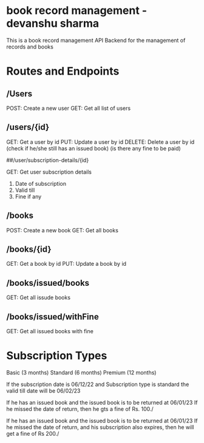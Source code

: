 #  book record management - devanshu sharma

This is a book record management API Backend for the management of records and books

# Routes and Endpoints 

## /Users

POST: Create a new user
GET: Get all list of users

## /users/{id}

GET: Get a user by id
PUT: Update a user by id
DELETE: Delete a user by id (check if he/she still has an issued book) (is there any fine to be paid)

##/user/subscription-details/{id}

GET: Get user subscription details
1. Date of subscription
2. Valid till
3. Fine if any

## /books

POST: Create a new book
GET: Get all books

## /books/{id}

GET: Get a book by id
PUT: Update a book by id

## /books/issued/books

GET: Get all issude books

## /books/issued/withFine

GET: Get all issued books with fine 

# Subscription Types
Basic (3 months)
Standard (6 months)
Premium (12 months)

If the subscription date is 06/12/22
and Subscription type is standard
the valid till date will be 06/02/23

If he has an issued book and the issued book is to be returned at 06/01/23 If he missed the date of return, then he gts a fine of Rs. 100./

If he has an issued book and the issued book is to be returned at 06/01/23 If he missed the date of return, and his subscription also expires, then he will get a fine of Rs 200./